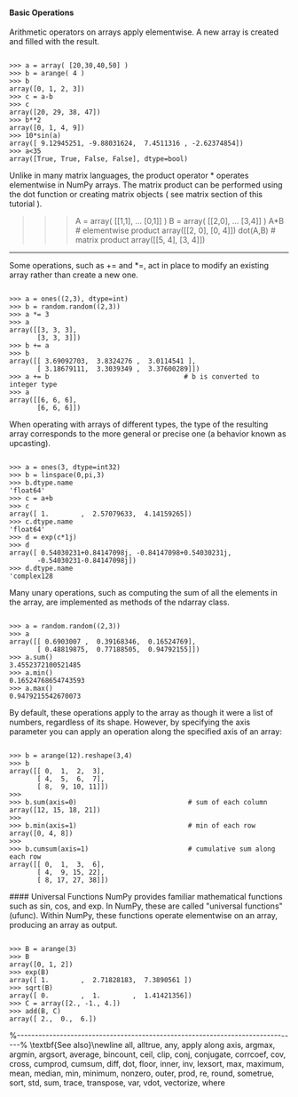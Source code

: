 #### Basic Operations
Arithmetic operators on arrays apply elementwise. A new array is created and filled with the result.
<pre><code>
>>> a = array( [20,30,40,50] )
>>> b = arange( 4 )
>>> b
array([0, 1, 2, 3])
>>> c = a-b
>>> c
array([20, 29, 38, 47])
>>> b**2
array([0, 1, 4, 9])
>>> 10*sin(a)
array([ 9.12945251, -9.88031624,  7.4511316 , -2.62374854])
>>> a<35
array([True, True, False, False], dtype=bool)
</code></pre>
Unlike in many matrix languages, the product operator * operates elementwise in NumPy arrays. The matrix product can be performed using the dot function or creating matrix objects ( see matrix section of this tutorial ).
>>> A = array( [[1,1],
...             [0,1]] )
>>> B = array( [[2,0],
...             [3,4]] )
>>> A*B                         # elementwise product
array([[2, 0],
       [0, 4]])
>>> dot(A,B)                    # matrix product
array([[5, 4],
       [3, 4]])
</code></pre>       
<hr>
Some operations, such as += and *=, act in place to modify an existing array rather than create a new one.
<pre><code>
>>> a = ones((2,3), dtype=int)
>>> b = random.random((2,3))
>>> a *= 3
>>> a
array([[3, 3, 3],
       [3, 3, 3]])
>>> b += a
>>> b
array([[ 3.69092703,  3.8324276 ,  3.0114541 ],
       [ 3.18679111,  3.3039349 ,  3.37600289]])
>>> a += b                                  # b is converted to integer type
>>> a
array([[6, 6, 6],
       [6, 6, 6]])
</code></pre>
When operating with arrays of different types, the type of the resulting array corresponds to the more general or precise one (a behavior known as upcasting).
<pre><code>
>>> a = ones(3, dtype=int32)
>>> b = linspace(0,pi,3)
>>> b.dtype.name
'float64'
>>> c = a+b
>>> c
array([ 1.        ,  2.57079633,  4.14159265])
>>> c.dtype.name
'float64'
>>> d = exp(c*1j)
>>> d
array([ 0.54030231+0.84147098j, -0.84147098+0.54030231j,
       -0.54030231-0.84147098j])
>>> d.dtype.name
'complex128
</code></pre>
Many unary operations, such as computing the sum of all the elements in the array, are implemented as methods of the ndarray class.
<pre><code>
>>> a = random.random((2,3))
>>> a
array([[ 0.6903007 ,  0.39168346,  0.16524769],
       [ 0.48819875,  0.77188505,  0.94792155]])
>>> a.sum()
3.4552372100521485
>>> a.min()
0.16524768654743593
>>> a.max()
0.9479215542670073
</code></pre>
By default, these operations apply to the array as though it were a list of numbers, regardless of its shape. However, by specifying the axis parameter you can apply an operation along the specified axis of an array:
<pre><code>
>>> b = arange(12).reshape(3,4)
>>> b
array([[ 0,  1,  2,  3],
       [ 4,  5,  6,  7],
       [ 8,  9, 10, 11]])
>>>
>>> b.sum(axis=0)                            # sum of each column
array([12, 15, 18, 21])
>>>
>>> b.min(axis=1)                            # min of each row
array([0, 4, 8])
>>>
>>> b.cumsum(axis=1)                         # cumulative sum along each row
array([[ 0,  1,  3,  6],
       [ 4,  9, 15, 22],
       [ 8, 17, 27, 38]])
</code></pre>
#### Universal Functions
NumPy provides familiar mathematical functions such as sin, cos, and exp. In NumPy, these are called "universal functions"(ufunc). Within NumPy, these functions operate elementwise on an array, producing an array as output.
<pre><code>
>>> B = arange(3)
>>> B
array([0, 1, 2])
>>> exp(B)
array([ 1.        ,  2.71828183,  7.3890561 ])
>>> sqrt(B)
array([ 0.        ,  1.        ,  1.41421356])
>>> C = array([2., -1., 4.])
>>> add(B, C)
array([ 2.,  0.,  6.])
</code></pre>

%-------------------------------------------------------------------------------%
\textbf{See also}\newline
all, alltrue, any, apply along axis, argmax, argmin, argsort, average, bincount, ceil, clip, conj, conjugate, corrcoef, cov, cross, cumprod, cumsum, diff, dot, floor, inner, inv, lexsort, max, maximum, mean, median, min, minimum, nonzero, outer, prod, re, round, sometrue, sort, std, sum, trace, transpose, var, vdot, vectorize, where
